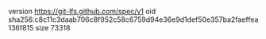 version https://git-lfs.github.com/spec/v1
oid sha256:c8c11c3daab706c8f952c58c6759d94e36e9d1def50e357ba2faeffea136f815
size 73318
